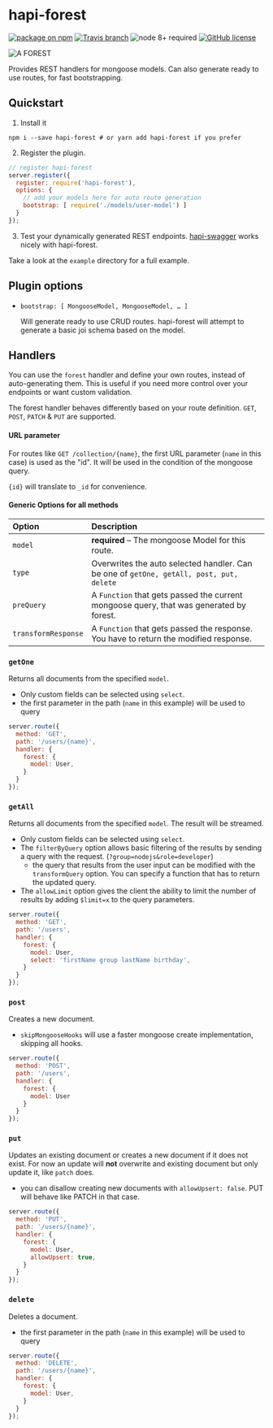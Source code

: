 hapi-forest
===========

[![package on npm](https://img.shields.io/npm/v/hapi-forest.svg)](https://www.npmjs.com/package/hapi-forest)
[![Travis branch](https://img.shields.io/travis/fiws/hapi-forest/master.svg)](https://travis-ci.org/fiws/hapi-forest)
![node 8+ required](https://img.shields.io/badge/node-8%2B-brightgreen.svg)
[![GitHub license](https://img.shields.io/badge/license-MIT-blue.svg)](https://raw.githubusercontent.com/fiws/hapi-forest/master/LICENSE)

![A FOREST](https://i.imgur.com/5l9cVaD.png)

Provides REST handlers for mongoose models. Can also generate ready to use
routes, for fast bootstrapping.

## Quickstart

1. Install it
  ```shell
  npm i --save hapi-forest # or yarn add hapi-forest if you prefer
  ```

2. Register the plugin.
  ```JavaScript
  // register hapi-forest
  server.register({
    register: require('hapi-forest'),
    options: {
      // add your models here for auto route generation
      bootstrap: [ require('./models/user-model') ]
    }
  });
  ```

3. Test your dynamically generated REST endpoints. [hapi-swagger](https://github.com/glennjones/hapi-swagger) works nicely with hapi-forest.

Take a look at the `example` directory for a full example.

## Plugin options

* `bootstrap: [ MongooseModel, MongooseModel, … ]`

  Will generate ready to use CRUD routes. hapi-forest will attempt to generate a basic
  joi schema based on the model.

## Handlers

You can use the `forest` handler and define your own routes, instead of auto-generating
them. This is useful if you need more control over your endpoints or want custom validation.

The forest handler behaves differently based on your route definition.
`GET`, `POST`, `PATCH` & `PUT` are supported.

#### URL parameter

For routes like `GET /collection/{name}`, the first URL parameter (`name` in this case)
is used as the "id". It will be used in the condition of the mongoose query.

`{id}` will translate to `_id` for convenience.

#### Generic Options for all methods

Option              | Description
:------------------ | :--------------------------------------------------------------------------------------
`model`             | **required** – The mongoose Model for this route.
`type`              | Overwrites the auto selected handler. Can be one of `getOne, getAll, post, put, delete`
`preQuery`          | A `Function` that gets passed the current mongoose query, that was generated by forest.
`transformResponse` | A `Function` that gets passed the response. You have to return the modified response.



### `getOne`

Returns all documents from the specified `model`.

* Only custom fields can be selected using `select`.
* the first parameter in the path (`name` in this example) will be used to query

```JavaScript
server.route({
  method: 'GET',
  path: '/users/{name}',
  handler: {
    forest: {
      model: User,
    }
  }
});


```

### `getAll`

Returns all documents from the specified `model`. The result will be streamed.

* Only custom fields can be selected using `select`.
* The `filterByQuery` option allows basic filtering of the results by sending a
query with the request. (`?group=nodejs&role=developer`)
  * the query that results from the user input can be modified with the `transformQuery` option.
  You can specify a function that has to return the updated query.
* The `allowLimit` option gives the client the ability to limit the number of results by
adding `$limit=x` to the query parameters.

```JavaScript
server.route({
  method: 'GET',
  path: '/users',
  handler: {
    forest: {
      model: User,
      select: 'firstName group lastName birthday',
    }
  }
});
```

### `post`

Creates a new document.

* `skipMongooseHooks` will use a faster mongoose create implementation, skipping all hooks.

```JavaScript
server.route({
  method: 'POST',
  path: '/users',
  handler: {
    forest: {
      model: User
    }
  }
});
```

### `put`

Updates an existing document or creates a new document if it does not exist.
For now an update will **not** overwrite and existing document but only update it,
like `patch` does.

* you can disallow creating new documents with `allowUpsert: false`. PUT will behave like PATCH in that case.

```JavaScript
server.route({
  method: 'PUT',
  path: '/users/{name}',
  handler: {
    forest: {
      model: User,
      allowUpsert: true,
    }
  }
});
```

### `delete`

Deletes a document.

* the first parameter in the path (`name` in this example) will be used to query

```JavaScript
server.route({
  method: 'DELETE',
  path: '/users/{name}',
  handler: {
    forest: {
      model: User,
    }
  }
});
```
